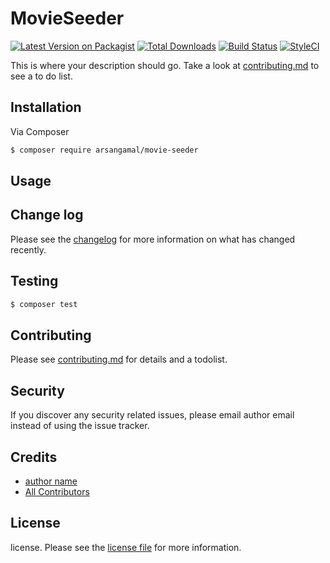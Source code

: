 # MovieSeeder

[![Latest Version on Packagist][ico-version]][link-packagist]
[![Total Downloads][ico-downloads]][link-downloads]
[![Build Status][ico-travis]][link-travis]
[![StyleCI][ico-styleci]][link-styleci]

This is where your description should go. Take a look at [contributing.md](contributing.md) to see a to do list.

## Installation

Via Composer

``` bash
$ composer require arsangamal/movie-seeder
```

## Usage

## Change log

Please see the [changelog](changelog.md) for more information on what has changed recently.

## Testing

``` bash
$ composer test
```

## Contributing

Please see [contributing.md](contributing.md) for details and a todolist.

## Security

If you discover any security related issues, please email author email instead of using the issue tracker.

## Credits

- [author name][link-author]
- [All Contributors][link-contributors]

## License

license. Please see the [license file](license.md) for more information.

[ico-version]: https://img.shields.io/packagist/v/arsangamal/movie-seeder.svg?style=flat-square
[ico-downloads]: https://img.shields.io/packagist/dt/arsangamal/movie-seeder.svg?style=flat-square
[ico-travis]: https://img.shields.io/travis/arsangamal/movie-seeder/master.svg?style=flat-square
[ico-styleci]: https://styleci.io/repos/12345678/shield

[link-packagist]: https://packagist.org/packages/arsangamal/movie-seeder
[link-downloads]: https://packagist.org/packages/arsangamal/movie-seeder
[link-travis]: https://travis-ci.org/arsangamal/movie-seeder
[link-styleci]: https://styleci.io/repos/12345678
[link-author]: https://github.com/arsangamal
[link-contributors]: ../../contributors
